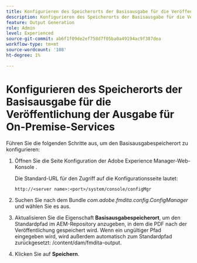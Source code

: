 ```yaml
---
title: Konfigurieren des Speicherorts der Basisausgabe für die Veröffentlichung der Ausgabe für On-Premise-Services
description: Konfigurieren des Speicherorts der Basisausgabe für die Veröffentlichung der Ausgabe für On-Premise-Services
feature: Output Generation
role: Admin
level: Experienced
source-git-commit: ab6f1f09de2ef758d7f05ba0a49194ac9f387dea
workflow-type: tm+mt
source-wordcount: '108'
ht-degree: 1%

---
```


# Konfigurieren des Speicherorts der Basisausgabe für die Veröffentlichung der Ausgabe für On-Premise-Services

Führen Sie die folgenden Schritte aus, um den Basisausgabespeicherort zu konfigurieren:

1. Öffnen Sie die Seite Konfiguration der Adobe Experience Manager-Web-Konsole .

   Die Standard-URL für den Zugriff auf die Konfigurationsseite lautet:

   ```http
   http://<server name>:<port>/system/console/configMgr
   ```

1. Suchen Sie nach dem Bundle *com.adobe.fmdita.config.ConfigManager* und wählen Sie es aus.

1. Aktualisieren Sie die Eigenschaft **Basisausgabespeicherort**, um den Standardpfad im AEM-Repository anzugeben, in dem die PDF nach der Veröffentlichung gespeichert wird. Wenn ein ungültiger Pfad eingegeben wird, wird außerdem automatisch zum Standardpfad zurückgesetzt: /content/dam/fmdita-output.

1. Klicken Sie auf **Speichern**.


